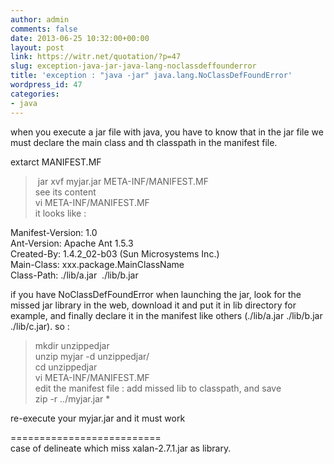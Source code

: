 ```yaml
---
author: admin
comments: false
date: 2013-06-25 10:32:00+00:00
layout: post
link: https://witr.net/quotation/?p=47
slug: exception-java-jar-java-lang-noclassdeffounderror
title: 'exception : "java -jar" java.lang.NoClassDefFoundError'
wordpress_id: 47
categories:
- java
---
```


when you execute a jar file with java, you have to know that in the jar file we must declare the main class and th classpath in the manifest file.  
  
extarct MANIFEST.MF  
> jar xvf myjar.jar META-INF/MANIFEST.MF  
see its content  
> vi META-INF/MANIFEST.MF  
it looks like :  
  
Manifest-Version: 1.0  
Ant-Version: Apache Ant 1.5.3  
Created-By: 1.4.2_02-b03 (Sun Microsystems Inc.)  
Main-Class: xxx.package.MainClassName  
Class-Path: ./lib/a.jar  ./lib/b.jar  
  
if you have NoClassDefFoundError when launching the jar, look for the missed jar library in the web, download it and put it in lib directory for example, and finally declare it in the manifest like others (./lib/a.jar ./lib/b.jar ./lib/c.jar). so :  
  
> mkdir unzippedjar  
> unzip myjar -d unzippedjar/  
> cd unzippedjar  
> vi META-INF/MANIFEST.MF  
edit the manifest file : add missed lib to classpath, and save  
> zip -r ../myjar.jar *  
  
re-execute your myjar.jar and it must work  
  
==========================  
case of delineate which miss xalan-2.7.1.jar as library.  
  

